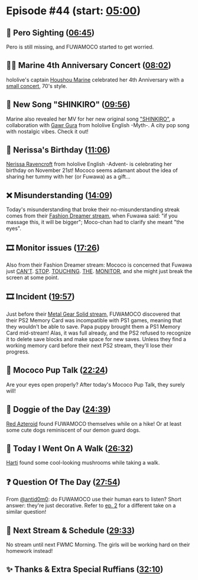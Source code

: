 # Episode #44 (start: [05:00](https://youtu.be/SFB8O55DTNw?t=05m00s))

## 👀 Pero Sighting ([06:45](https://youtu.be/SFB8O55DTNw?t=06m45s))

Pero is still missing, and FUWAMOCO started to get worried.

## 🏴‍☠️ Marine 4th Anniversary Concert ([08:02](https://youtu.be/SFB8O55DTNw?t=08m02s))

hololive's captain [Houshou Marine](https://www.youtube.com/@HoushouMarine) celebrated her 4th Anniversary with a [small concert](https://youtu.be/Nuy3XE8vjgc), 70's style.

## 🎤 New Song "SHINKIRO" ([09:56](https://youtu.be/SFB8O55DTNw?t=09m56s))

Marine also revealed her MV for her new original song ["SHINKIRO"](https://youtu.be/9ehwhQJ50gs), a collaboration with [Gawr Gura](https://www.youtube.com/@GawrGura) from hololive English -Myth-. A city pop song with nostalgic vibes. Check it out!

## 🎂 Nerissa's Birthday ([11:06](https://youtu.be/SFB8O55DTNw?t=11m06s))

[Nerissa Ravencroft](https://www.youtube.com/@NerissaRavencroft) from hololive English -Advent- is celebrating her birthday on November 21st! Mococo seems adamant about the idea of sharing her tummy with her (or Fuwawa) as a gift...

## ❌ Misunderstanding ([14:09](https://youtu.be/SFB8O55DTNw?t=14m09s))

Today's misunderstanding that broke their no-misunderstanding streak comes from their [Fashion Dreamer stream](https://youtu.be/IkKoOPXcI8Q?t=1293), when Fuwawa said: "if you massage this, it will be bigger"; Moco-chan had to clarify she meant "the eyes".

## 🎞️ Monitor issues ([17:26](https://youtu.be/SFB8O55DTNw?t=17m26s))

Also from their Fashion Dreamer stream: Mococo is concerned that Fuwawa just [CAN'T](https://youtu.be/IkKoOPXcI8Q?t=3830s). [STOP](https://youtu.be/IkKoOPXcI8Q?t=4704). [TOUCHING](https://youtu.be/IkKoOPXcI8Q?t=7800). [THE](https://youtu.be/IkKoOPXcI8Q?t=10360). [MONITOR](https://youtu.be/IkKoOPXcI8Q?t=10568), and she might just break the screen at some point.

## 🎞️ Incident ([19:57](https://youtu.be/SFB8O55DTNw?t=19m57s))

Just before their [Metal Gear Solid stream](https://youtu.be/KarLzbs9N5Y), FUWAMOCO discovered that their PS2 Memory Card was incompatible with PS1 games, meaning that they wouldn't be able to save. Papa puppy brought them a PS1 Memory Card mid-stream! Alas, it was full already, and the PS2 refused to recognize it to delete save blocks and make space for new saves. Unless they find a working memory card before their next PS2 stream, they'll lose their progress.

## 📣 Mococo Pup Talk ([22:24](https://youtu.be/SFB8O55DTNw?t=22m24s))

Are your eyes open properly? After today's Mococo Pup Talk, they surely will!

## 🐶 Doggie of the Day ([24:39](https://youtu.be/SFB8O55DTNw?t=24m39s))

[Red Azteroid](https://twitter.com/RAzteroid/status/1723968530675278240) found FUWAMOCO themselves while on a hike! Or at least some cute dogs reminiscent of our demon guard dogs.

## 🚶 Today I Went On A Walk ([26:32](https://youtu.be/SFB8O55DTNw?t=26m32s))

[Harti](https://twitter.com/xalandr/status/1724061708921016711) found some cool-looking mushrooms while taking a walk.

## ❓ Question Of The Day ([27:54](https://youtu.be/SFB8O55DTNw?t=27m54s))

From [@antid0m0](https://twitter.com/antid0m0/status/1724274238029275229): do FUWAMOCO use their human ears to listen? Short answer: they're just decorative. Refer to [ep. 2](https://youtu.be/YILB_0QF-uI?t=1573) for a different take on a similar question!

## 📅 Next Stream & Schedule ([29:33](https://youtu.be/SFB8O55DTNw?t=29m33s))

No stream until next FWMC Morning. The girls will be working hard on their homework instead!

## ✨ Thanks & Extra Special Ruffians ([32:10](https://youtu.be/SFB8O55DTNw?t=32m10s))
